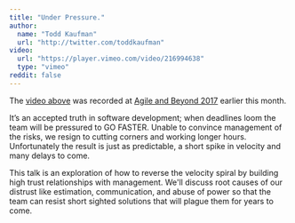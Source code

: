 ```yaml
---
title: "Under Pressure."
author:
  name: "Todd Kaufman"
  url: "http://twitter.com/toddkaufman"
video:
  url: "https://player.vimeo.com/video/216994638"
  type: "vimeo"
reddit: false
---
```


The [video above](https://vimeo.com/testdouble/under-pressure) was recorded at
[Agile and Beyond 2017](http://agileandbeyond.com/2017/) earlier this month.

It’s an accepted truth in software development; when deadlines loom the team will be pressured to GO FASTER. Unable to convince management of the risks, we resign to cutting corners and working longer hours. Unfortunately the result is just as predictable, a short spike in velocity and many delays to come.

This talk is an exploration of how to reverse the velocity spiral by building high trust relationships with management. We'll discuss root causes of our distrust like estimation, communication, and abuse of power so that the team can resist short sighted solutions that will plague them for years to come.
